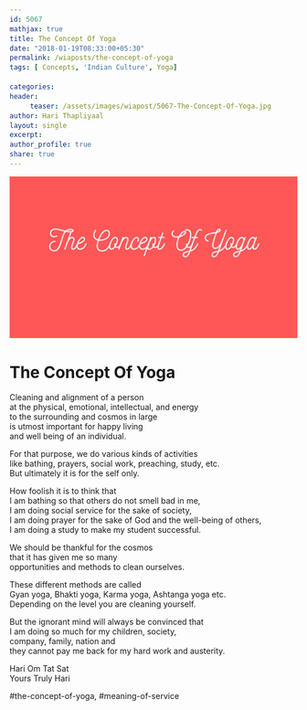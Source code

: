 ```yaml
--- 
id: 5067
mathjax: true  
title: The Concept Of Yoga
date: "2018-01-19T08:33:00+05:30"
permalink: /wiaposts/the-concept-of-yoga
tags: [ Concepts, 'Indian Culture', Yoga]    

categories: 
header:
     teaser: /assets/images/wiapost/5067-The-Concept-Of-Yoga.jpg
author: Hari Thapliyaal 
layout: single 
excerpt:  
author_profile: true 
share: true 
---
```


![The Concept Of Yoga](/assets/images/wiapost/5067-The-Concept-Of-Yoga.jpg)     
   
# The Concept Of Yoga
    
Cleaning and alignment of a person     
at the physical, emotional, intellectual, and energy     
to the surrounding and cosmos in large     
is utmost important for happy living     
and well being of an individual.    
    
For that purpose, we do various kinds of activities     
like bathing, prayers, social work, preaching, study, etc.     
But ultimately it is for the self only.    
    
How foolish it is to think that     
I am bathing so that others do not smell bad in me,     
I am doing social service for the sake of society,     
I am doing prayer for the sake of God and the well-being of others,     
I am doing a study to make my student successful.    
    
We should be thankful for the cosmos     
that it has given me so many     
opportunities and methods to clean ourselves.    
    
These different methods are called     
Gyan yoga, Bhakti yoga, Karma yoga, Ashtanga yoga etc.     
Depending on the level you are cleaning yourself.    
    
But the ignorant mind will always be convinced that     
I am doing so much for my children, society,     
company, family, nation and     
they cannot pay me back for my hard work and austerity.    
    
Hari Om Tat Sat     
Yours Truly Hari    
    
\#the-concept-of-yoga, #meaning-of-service    

